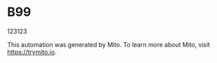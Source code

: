 
# B99

123123

This automation was generated by Mito. To learn more about Mito, visit https://trymito.io.
